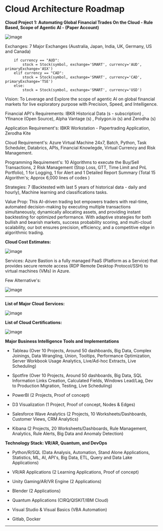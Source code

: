 # Cloud Architecture Roadmap

**Cloud Project 1: Automating Global Financial Trades On the Cloud - Rule Based, Scope of Agentic AI - (Paper Account)**

![image](https://github.com/user-attachments/assets/9895a30e-e6df-446c-8fc2-14dff00f7b42)

Exchanges: 7 Major Exchanges (Australia, Japan, India, UK, Germany, US and Canada) 

        if currency == "AUD":
            stock = Stock(symbol, exchange='SMART', currency='AUD', primaryExchange='ASX')
        elif currency == "CAD":
            stock = Stock(symbol, exchange='SMART', currency='CAD', primaryExchange='TSE')
        else:
            stock = Stock(symbol, exchange='SMART', currency='USD') 

Vision: To Leverage and Explore the scope of agentic AI on global financial markets for live exploratory purpose with Precision, Speed, and Intelligence. 

Financial API's Requirements: IBKR Historical Data (s - subscription) , Yfinance (Open Source), Alpha Vantage (s) , Polygon.io (s) and Zerodha (s)

Application Requirement's: IBKR Workstation - Papertrading Application, Zerodha Kite

Cloud Requirement's: Azure Virtual Machine 24x7, Batch, Python, Task Scheduler, Databrics, APIs, Financial Knowlegde, Virtual Currency and Risk Management.

Programming Requirement's: 10 Algorithms to execute the Buy/Sell Transactions,  2 Risk Management (Stop Loss, GTT, Time Limit and PnL Portfolio), 1 for Logging,  1 for Alert and  1 Detailed Report Summary (Total 15 Algorithm's; Approx 6,000 lines of codes )

Strategies: 7 (Backtested with last 5 years of historical data -  daily and hourly), Machine learning and classifications tasks. 

Value Prop: This AI-driven trading bot empowers traders with real-time, automated decision-making by executing multiple transactions simultaneously, dynamically allocating assets, and providing instant backtesting for optimized performance. With adaptive strategies for both bullish and bearish markets, success probability scoring, and multi-cloud scalability, our bot ensures precision, efficiency, and a competitive edge in algorithmic trading.


**Cloud Cost Estimates:**

![image](https://github.com/user-attachments/assets/a806ea3a-5cc6-48a6-8140-630068053cd5)


Services: Azure Bastion is a fully managed PaaS (Platform as a Service) that provides secure remote access (RDP Remote Desktop Protocol/SSH) to virtual machines (VMs) in Azure.

Few Alternative's:

![image](https://github.com/user-attachments/assets/5e79060a-bb85-443a-a069-dddae37911bf)


-----------------------------------------------

**List of Major Cloud Services:**

![image](https://github.com/user-attachments/assets/f1f436e3-9a04-404d-9430-4789b62d8e8e)


**List of Cloud Certifications:**

![image](https://github.com/user-attachments/assets/e49f436d-6968-4a62-ae4a-5137e4397b5c)


**Major Business Intelligence Tools and Implementations** 

- Tableau (Over 10 Projects, Around 50 dashboards, Big Data, Complex Joinings, Data Wrangling, Union, Tooltips, Performance Optimization, Server Workbook Usage Analytics, Live/Ad-hoc Extracts, Live Scheduling)

- Spotfire (Over 10 Projects, Around 50 dashboards, Big Data, SQL Information Links Creation, Calculated Fields, Windows Lead/Lag, Dev to Production Migration, Testing, Live Scheduling)
  
- PowerBI (2 Projects, Proof of concept)
  
- D3 Visualization (1 Project, Proof of concept, Nodes & Edges)
  
- Salesforce Wave Analytics (2 Projects, 10 Worksheets/Dashboards, Customer Views, CRM Analytics)
  
- Kibana (2 Projects, 20 Worksheets/Dashboards, Rule Management, Analytics, Rule Alerts, Big Data and Anomaly Detection)


**Technology Stack: VR/AR, Quantum, and DevOps**

- Python/R/SQL (Data Analysis, Automation, Stand Alone Applications, Statistics, ML, AI, API's, Big Data, ETL, Query and Data Lake Applications)

- VR/AR Applications (2 Learning Applications, Proof of concept)

- Unity Gaming/AR/VR Engine (2 Applications)

- Blender (2 Applications)

- Quantum Applications (CIRQ/QISKIT/IBM Cloud)

- Visual Studio & Visual Basics (VBA Automation)

- Gitlab, Docker

--------------------------------












